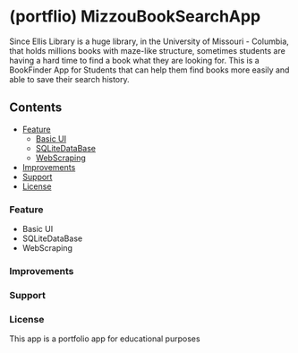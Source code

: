 # (portflio) MizzouBookSearchApp
Since Ellis Library is a huge library, in the University of Missouri - Columbia, that holds millions books with maze-like structure, sometimes students are having a hard time to find a book what they are looking for.
This is a BookFinder App for Students that can help them find books more easily and able to save their search history.


## Contents
- [Feature](#feature)
  - [Basic UI](-basicui)
  - [SQLiteDataBase](-sqlitedatabase)
  - [WebScraping](-webscraping)
- [Improvements](#improvements)
- [Support](#support)
- [License](#license)

### Feature
  - Basic UI
  - SQLiteDataBase
  - WebScraping

### Improvements

### Support

### License
This app is a portfolio app for educational purposes
